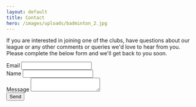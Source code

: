 ```yaml
---
layout: default
title: Contact
hero: /images/uploads/badminton_2.jpg
---
```

If you are interested in joining one of the clubs, have questions about our league or any other comments or queries we'd love to hear from you. Please complete the below form and we'll get back to you soon.

<form name="contact" method="POST" netlify>
  <div class="form-input">
    <label for="email">Email</label>
    <input type="email" id="email" name="email" autocomplete="email" onkeyup="this.setAttribute('value', this.value);" required />
  </div>
  <div class="form-input">
    <label for="name">Name</label>
    <input type="text" id="name" name="name" autocomplete="name" onkeyup="this.setAttribute('value', this.value);" required />
  </div>
  <div class="form-input">
    <label for="message">Message</label>
    <textarea type="text" id="message" name="message" onkeyup="this.setAttribute('value', this.value);" required></textarea>
  </div>
  <div data-netlify-recaptcha></div>
  <button type=”submit”>Send</button>
</form>
